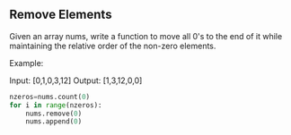 ## Remove Elements
Given an array nums, write a function to move all 0's to the end of it while maintaining the relative order of the non-zero elements.

Example:

Input: [0,1,0,3,12]
Output: [1,3,12,0,0]

```python
nzeros=nums.count(0)
for i in range(nzeros):
    nums.remove(0)
    nums.append(0)

```

